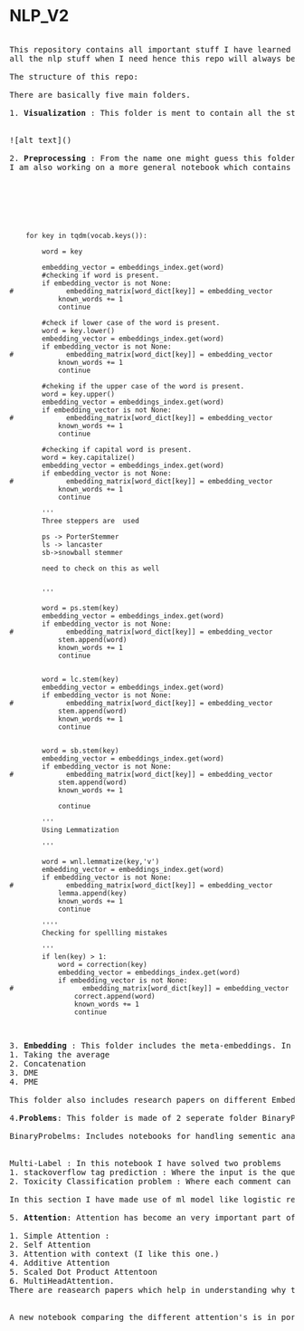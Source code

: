 <h1> NLP_V2 </h2>

<pre>

This repository contains all important stuff I have learned , implemented  and I find useful for nlp. I want to make this repo. as a go to place to find 
all the nlp stuff when I need hence this repo will always be a work in progress as learning never stops.

The structure of this repo:

There are basically five main folders.

1. <b>Visualization</b> : This folder is ment to contain all the stuff which is required to visualize text data. As text data is different from     tabular data we cannot use the same visualization methods to get insights of out data. Aside from visualization this also includes extracting meta-features like word_len,number of tokens ect. Which may or may not be useful but gives us insights about the data.  


![alt text]()

2. <b>Preprocessing</b> : From the name one might guess this folder contains different preprocessing steps. This also includes preprocessing steps needed to increase the word coverage when using pre-trained enbeddings. Things like replacing digits greater than 9 with #'s, handling contractiong etc. 
I am also working on a more general notebook which contains all the preprocessing steps regardless the dataset being used.




<code>


    for key in tqdm(vocab.keys()):

        word = key

        embedding_vector = embeddings_index.get(word)
        #checking if word is present.
        if embedding_vector is not None:
#             embedding_matrix[word_dict[key]] = embedding_vector
            known_words += 1
            continue

        #check if lower case of the word is present.
        word = key.lower()
        embedding_vector = embeddings_index.get(word)
        if embedding_vector is not None:
#             embedding_matrix[word_dict[key]] = embedding_vector
            known_words += 1
            continue

        #cheking if the upper case of the word is present.
        word = key.upper()
        embedding_vector = embeddings_index.get(word)
        if embedding_vector is not None:
#             embedding_matrix[word_dict[key]] = embedding_vector
            known_words += 1
            continue

        #checking if capital word is present.
        word = key.capitalize()
        embedding_vector = embeddings_index.get(word)
        if embedding_vector is not None:
#             embedding_matrix[word_dict[key]] = embedding_vector
            known_words += 1
            continue

        '''
        Three steppers are  used 

        ps -> PorterStemmer 
        ls -> lancaster 
        sb->snowball stemmer 

        need to check on this as well

        
        '''    

        word = ps.stem(key)
        embedding_vector = embeddings_index.get(word)
        if embedding_vector is not None:
#             embedding_matrix[word_dict[key]] = embedding_vector
            stem.append(word)
            known_words += 1
            continue


        word = lc.stem(key)
        embedding_vector = embeddings_index.get(word)
        if embedding_vector is not None:
#             embedding_matrix[word_dict[key]] = embedding_vector
            stem.append(word)
            known_words += 1
            continue


        word = sb.stem(key)
        embedding_vector = embeddings_index.get(word)
        if embedding_vector is not None:
#             embedding_matrix[word_dict[key]] = embedding_vector
            stem.append(word)
            known_words += 1
            
            continue

        '''
        Using Lemmatization
        
        '''    

        word = wnl.lemmatize(key,'v')
        embedding_vector = embeddings_index.get(word)
        if embedding_vector is not None:
#             embedding_matrix[word_dict[key]] = embedding_vector
            lemma.append(key)
            known_words += 1
            continue

        ''''
        Checking for spellling mistakes 
        
        '''    
        if len(key) > 1:
            word = correction(key)
            embedding_vector = embeddings_index.get(word)
            if embedding_vector is not None:
#                 embedding_matrix[word_dict[key]] = embedding_vector
                correct.append(word)
                known_words += 1
                continue

                
</code>
3. <b>Embedding</b> : This folder includes the meta-embeddings. In this we try to combine more than one embeddings eg concatenating word2vec and glove embedings.The different methods covered here are meta-embedding by 
1. Taking the average 
2. Concatenation
3. DME
4. PME

This folder also includes research papers on different Embedding Methods.

4.<b>Problems</b>: This folder is made of 2 seperate folder BinaryProbelms, Multi-Label Problems 

BinaryProbelms: Includes notebooks for handling sementic analysis problems. It also includes differnt model architectures used to solve the probelm


Multi-Label : In this notebook I have solved two problems 
1. stackoverflow tag prediction : Where the input is the question and title and the model needs to predict tags.
2. Toxicity Classification problem : Where each comment can belong in any one or more of the 6 classes.

In this section I have made use of ml model like logistic regression with OneVsRestClassifier as thses models can hangle multi-label data. The reason for doing this is that my final year project was based on a similar mult-label problem where in I had to develope a model which could be deployed on a server as a result both the compute power and memory needed for re-training the model is limited hence the use of ml models instead of resource intensive LSTMs,also the size of the dataset was small as this was a piolit project the company who had give us the project.

5. <b>Attention</b>: Attention has become an very important part of NLP.The reason why most of the advancements in the field (ImageNet moment). The purpose of this folder is to house all the different attentions architectures. The attention mechanisms included in the folder are 

1. Simple Attention : 
2. Self Attention 
3. Attention with context (I like this one.)
4. Additive Attention 
5. Scaled Dot Product Attentoon
6. MultiHeadAttention.
There are reasearch papers which help in understanding why this mechanisms work.


A new notebook comparing the different attention's is in porcess.


</pre>
